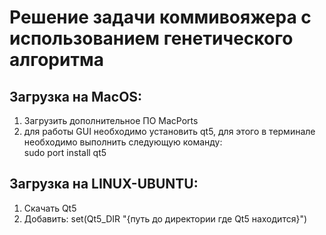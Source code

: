 # Решение задачи коммивояжера с использованием генетического алгоритма
## Загрузка на MacOS:
1. Загрузить дополнительное ПО MacPorts
2. для работы GUI необходимо установить qt5, для этого в терминале необходимо выполнить следующую команду:  
   sudo port install qt5
## Загрузка на LINUX-UBUNTU:
1. Скачать Qt5
2. Добавить:
	set(Qt5_DIR "{путь до директории где Qt5 находится}")
